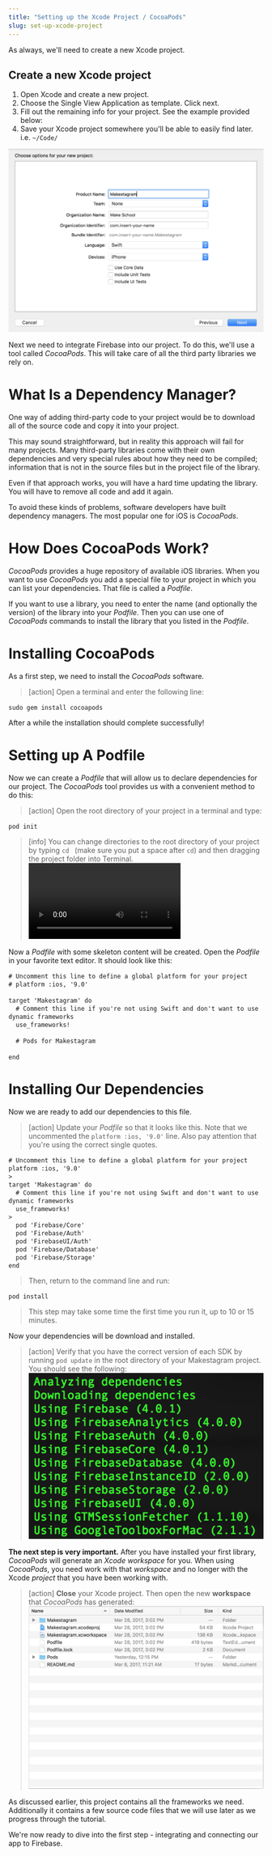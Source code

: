 ```yaml
---
title: "Setting up the Xcode Project / CocoaPods"
slug: set-up-xcode-project
---
```


As always, we'll need to create a new Xcode project.

## Create a new Xcode project

1. Open Xcode and create a new project.
1. Choose the Single View Application as template. Click next.
1. Fill out the remaining info for your project. See the example provided below:
1. Save your Xcode project somewhere you'll be able to easily find later. i.e. `~/Code/`

![Sample Project Info](assets/sample-project-info.png)

Next we need to integrate Firebase into our project. To do this, we'll use a tool called _CocoaPods_. This will take care of all the third party libraries we rely on.

# What Is a Dependency Manager?

One way of adding third-party code to your project would be to download all of the source code and copy it into your project.

This may sound straightforward, but in reality this approach will fail for many projects. Many third-party libraries come with their own dependencies and very special rules about how they need to be compiled; information that is not in the source files but in the project file of the library.

Even if that approach works, you will have a hard time updating the library. You will have to remove all code and add it again.

To avoid these kinds of problems, software developers have built dependency managers. The most popular one for iOS is _CocoaPods_.

# How Does CocoaPods Work?

_CocoaPods_ provides a huge repository of available iOS libraries. When you want to use _CocoaPods_ you add a special file to your project in which you can list your dependencies. That file is called a _Podfile_.

If you want to use a library, you need to enter the name (and optionally the version) of the library into your _Podfile_. Then you can use one of _CocoaPods_ commands to install the library that you listed in the _Podfile_.

# Installing CocoaPods

As a first step, we need to install the _CocoaPods_ software.

> [action]
> Open a terminal and enter the following line:
>
```
sudo gem install cocoapods
```

After a while the installation should complete successfully!

# Setting up A Podfile

Now we can create a _Podfile_ that will allow us to declare dependencies for our project. The _CocoaPods_ tool provides us with a convenient method to do this:

> [action]
> Open the root directory of your project in a terminal and type:
>
```
pod init
```

<!--  -->

> [info]
> You can change directories to the root directory of your project by typing `cd ` (make sure you put a space after `cd`) and then dragging the project folder into Terminal. ![ms-video](https://s3.amazonaws.com/mgwu-misc/SA2015/cd_drag_and_drop.mov)

Now a _Podfile_ with some skeleton content will be created. Open the _Podfile_ in your favorite text editor. It should look like this:

```
# Uncomment this line to define a global platform for your project
# platform :ios, '9.0'

target 'Makestagram' do
  # Comment this line if you're not using Swift and don't want to use dynamic frameworks
  use_frameworks!

  # Pods for Makestagram

end
```

# Installing Our Dependencies

Now we are ready to add our dependencies to this file.

> [action]
> Update your _Podfile_ so that it looks like this. Note that we uncommented the `platform :ios, '9.0'` line. Also pay attention that you're using the correct single quotes.
>
```
# Uncomment this line to define a global platform for your project
platform :ios, '9.0'
>
target 'Makestagram' do
  # Comment this line if you're not using Swift and don't want to use dynamic frameworks
  use_frameworks!
>
  pod 'Firebase/Core'
  pod 'Firebase/Auth'
  pod 'FirebaseUI/Auth'
  pod 'Firebase/Database'
  pod 'Firebase/Storage'
end
```
>
> Then, return to the command line and run:
>
```
pod install
```
> This step may take some time the first time you run it, up to 10 or 15 minutes.

Now your dependencies will be download and installed.

> [action]
Verify that you have the correct version of each SDK by running `pod update` in the root directory of your Makestagram project. You should see the following: ![Verify Version](assets/verify_versions.png)

**The next step is very important.** After you have installed your first library, _CocoaPods_ will generate an _Xcode workspace_ for you. When using _CocoaPods_, you need work with that _workspace_ and no longer with the Xcode _project_ that you have been working with.

> [action]
> **Close** your Xcode project. Then open the new **workspace** that _CocoaPods_ has generated:
> ![image](assets/workspace.png)

As discussed earlier, this project contains all the frameworks we need. Additionally it contains a few source code files that we will use later as we progress through the tutorial.

We're now ready to dive into the first step - integrating and connecting our app to Firebase.
